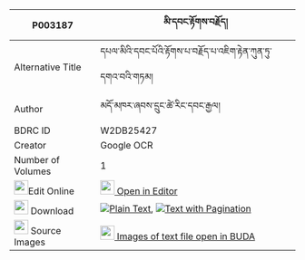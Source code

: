 |P003187|མི་དབང་རྟོགས་བརྗོད། 
| --- | --- 
|Alternative Title |དཔལ་མིའི་དབང་པོའི་རྟོགས་པ་བརྗོད་པ་འཇིག་རྟེན་ཀུན་ཏུ་དགའ་བའི་གཏམ།
|Author| མདོ་མཁར་ཞབས་དྲུང་ཚེ་རིང་དབང་རྒྱལ།
|BDRC ID | W2DB25427
|Creator | Google OCR
|Number of Volumes| 1
|<img width="25" src="https://img.icons8.com/color/25/000000/edit-property.png">Edit Online| [<img width="25" src="https://avatars.githubusercontent.com/u/45091458?s=200&v=4"> Open in Editor](http://editor.openpecha.org/P003187)
|<img width="25" src="https://img.icons8.com/fluent/48/000000/download-2.png"/>  Download | [![](https://img.icons8.com/color/20/000000/txt.png)Plain Text](https://github.com/Openpecha/P003187/releases/download/v1/miwang_tokjo_plain_P003187.zip), [![](https://img.icons8.com/color/20/000000/txt.png)Text with Pagination](https://github.com/Openpecha/P003187/releases/download/v1/miwang_tokjo_pages_P003187.zip)
|<img width="25" src="https://img.icons8.com/plasticine/100/000000/pictures-folder.png"/>  Source Images | [<img width="25" src="https://library.bdrc.io/icons/BUDA-small.svg"> Images of text file open in BUDA](https://library.bdrc.io/show/bdr:W2DB25427)